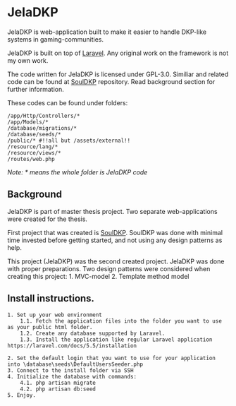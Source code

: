# JelaDKP

JelaDKP is web-application built to make it easier to handle DKP-like systems in gaming-communities.

JelaDKP is built on top of [Laravel](https://laravel.com/ "Laravel framework"). Any original work on the framework is not my own work.

The code written for JelaDKP is licensed under GPL-3.0. Similiar and related code can be found at [SoulDKP](https://github.com/sawyl/soulDkp "SoulDkp Git repository") repository. Read background section for further information.

These codes can be found under folders:

```
/app/Http/Controllers/*
/app/Models/*
/database/migrations/*
/database/seeds/*
/public/* #!!all but /assets/external!!
/resource/lang/*
/resource/views/*
/routes/web.php
```
*Note: \* means the whole folder is JelaDKP code*

## Background

JelaDKP is part of master thesis project. Two separate web-applications were created for the thesis.

First project that was created is [SoulDKP](https://github.com/sawyl/soulDkp "SoulDKP Git repository"). 
SoulDKP was done with minimal time invested before getting started, and not using any design patterns as help.

This project (JelaDKP) was the second created project.
JelaDKP was done with proper preparations. Two design patterns were considered when creating this project:
    1. MVC-model
	2. Template method model


## Install instructions.
    1. Set up your web environment
	    1.1. Fetch the application files into the folder you want to use as your public html folder.
	    1.2. Create any database supported by Laravel.
		1.3. Install the application like regular Laravel application https://laravel.com/docs/5.5/installation
		
	2. Set the default login that you want to use for your application into \database\seeds\DefaultUsersSeeder.php
	3. Connect to the install folder via SSH
	4. Initialize the database with commands:
	    4.1. php artisan migrate
		4.2. php artisan db:seed
	5. Enjoy.